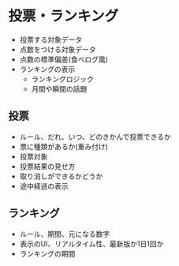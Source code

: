 # 投票・ランキング

* 投票する対象データ
* 点数をつける対象データ
* 点数の標準偏差(食べログ風)
* ランキングの表示
	* ランキングロジック
	* 月間や瞬間の話題

## 投票

* ルール、だれ、いつ、どのきかんで投票できるか
* 票に種類があるか(重み付け)
* 投票対象
* 投票結果の見せ方
* 取り消しができるかどうか
* 途中経過の表示

## ランキング

* ルール、期間、元になる数字
* 表示のUI、リアルタイム性、最新版か1日1回か
* ランキングの期間